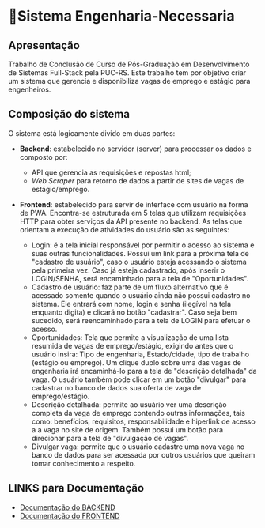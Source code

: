 # 📢Sistema Engenharia-Necessaria

## Apresentação
Trabalho de Conclusão de Curso de Pós-Graduação em Desenvolvimento de Sistemas Full-Stack pela PUC-RS. Este trabalho tem por objetivo criar um sistema que gerencia e disponibiliza vagas de emprego e estágio para engenheiros.

## Composição do sistema
 O sistema está logicamente divido em duas partes:
- **Backend**: estabelecido no servidor (server) para processar os dados e composto por:
    - API que gerencia as requisições e repostas html;
    - _Web Scraper_ para retorno de dados a partir de sites de vagas de estágio/emprego.
    
      
- **Frontend**: estabelecido para servir de interface com usuário na forma de PWA. Encontra-se estruturada em 5 telas que utilizam requisições HTTP para obter serviços da API presente no backend. As telas que orientam a execução de atividades do usuário são as seguintes:
  - Login: é a tela inicial responsável por permitir o acesso ao sistema e suas outras funcionalidades. Possui um link para a próxima tela de "cadastro de usuário", caso o usuário esteja acessando o sistema pela primeira vez. Caso já esteja cadastrado, após inserir o LOGIN/SENHA, será encaminhado para a tela de "Oportunidades".
  - Cadastro de usuário: faz parte de um fluxo alternativo que é acessado somente quando o usuário ainda não possui cadastro no sistema. Ele entrará com nome, login e senha (ilegível na tela enquanto digita) e clicará no botão "cadastrar". Caso seja bem sucedido, será reencaminhado para a tela de LOGIN para efetuar o acesso.
  - Oportunidades: Tela que permite a visualização de uma lista resumida de vagas de emprego/estágio, exigindo antes que o usuário insira: Tipo de engenharia, Estado/cidade, tipo de trabalho (estágio ou emprego). Um clique duplo sobre uma das vagas de engenharia irá encaminhá-lo para a tela de "descrição detalhada" da vaga. O usuário também pode clicar em um botão "divulgar" para cadastrar no banco de dados sua oferta de vaga de emprego/estágio.
  - Descrição detalhada: permite ao usuário ver uma descrição completa da vaga de emprego contendo outras informações, tais como: benefícios, requisitos, responsabilidade e hiperlink de acesso a a vaga no site de origem. Também possui um botão para direcionar para a tela de "divulgação de vagas".
  - Divulgar vaga: permite que o usuário cadastre uma nova vaga no banco de dados para ser acessada por outros usuários que queiram tomar conhecimento a respeito.

## LINKS para Documentação
- [Documentação do BACKEND]()
- [Documentação do FRONTEND]()




